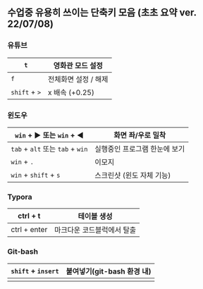 ## 수업중 유용히 쓰이는 단축키 모음 (초초 요약 ver. 22/07/08)

### 유튜브 

| `t`           | 영화관 모드 설정     |
| ------------- | -------------------- |
| `f`           | 전체화면 설정 / 해제 |
| `shift` + `>` | x 배속 (+0.25)       |



### 윈도우

| `win` + ▶  또는 `win` + ◀        | 화면 좌/우로 밀착             |
| -------------------------------- | ----------------------------- |
| `tab` + `alt` 또는 `tab` + `win` | 실행중인 프로그램 한눈에 보기 |
| `win` + `.`                      | 이모지                        |
| `win` + `shift` + `s`            | 스크린샷 (윈도 자체 기능)     |



### Typora

| ctrl + t     | 테이블 생성                |
| ------------ | -------------------------- |
| ctrl + enter | 마크다운 코드블럭에서 탈출 |



### Git-bash

| `shift` + `insert` | 붙여넣기(git-bash 환경 내) |
| ------------------ | -------------------------- |
|                    |                            |

